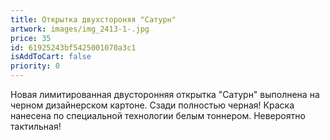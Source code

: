 ```yaml
---
title: Открытка двухстороняя "Сатурн"
artwork: images/img_2413-1-.jpg
price: 35
id: 61925243bf5425001070a3c1
isAddToCart: false
priority: 0
---
```

Новая лимитированная двусторонняя открытка "Сатурн" выполнена на черном дизайнерском картоне. Сзади полностью черная! Краска нанесена по специальной технологии белым тоннером. Невероятно тактильная!